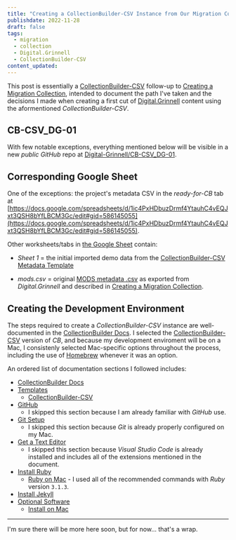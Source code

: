 ```yaml
---
title: "Creating a CollectionBuilder-CSV Instance from Our Migration Collection"
publishdate: 2022-11-28
draft: false
tags:
  - migration
  - collection
  - Digital.Grinnell
  - CollectionBuilder-CSV
content_updated:   
---
```


This post is essentially a [CollectionBuilder-CSV](https://github.com/CollectionBuilder/collectionbuilder-csv) follow-up to [Creating a Migration Collection](/posts/129-creating-a-migration-collection/), intended to document the path I've taken and the decisions I made when creating a first cut of [Digital.Grinnell](https://digital.grinnell.edu) content using the aformentioned _CollectionBuilder-CSV_.  

## CB-CSV_DG-01

With few notable exceptions, everything mentioned below will be visible in a new _public_ _GitHub_ repo at [Digital-Grinnell/CB-CSV_DG-01](https://github.com/Digital-Grinnell/CB-CSV_DG-01).

## Corresponding Google Sheet

One of the exceptions: the project's metadata CSV in the _ready-for-CB_ tab at [https://docs.google.com/spreadsheets/d/1ic4PxHDbuzDrmf4YtauhC4vEQJxt3QSH8bYfLBCM3Gc/edit#gid=586145055](https://docs.google.com/spreadsheets/d/1ic4PxHDbuzDrmf4YtauhC4vEQJxt3QSH8bYfLBCM3Gc/edit#gid=586145055).

Other worksheets/tabs in [the Google Sheet](https://docs.google.com/spreadsheets/d/1ic4PxHDbuzDrmf4YtauhC4vEQJxt3QSH8bYfLBCM3Gc) contain:

  - _Sheet 1_ = the initial imported demo data from the [CollectionBuilder-CSV Metadata Template](https://docs.google.com/spreadsheets/d/1nN_k4JQB4LJraIzns7WcM3OXK-xxGMQhW1shMssflNM/copy?usp=sharing)

  - _mods.csv_ = original [MODS metadata .csv](https://migrationtestcollection.blob.core.windows.net/migration-test-metadata/mods.csv) as exported from _Digital.Grinnell_ and described in [Creating a Migration Collection](/posts/129-creating-a-migration-collection/). 

## Creating the Development Environment

The steps required to create a _CollectionBuilder-CSV_ instance are well-documented in the [CollectionBuilder Docs](https://collectionbuilder.github.io/cb-docs/).  I selected the [CollectionBuilder-CSV](https://github.com/CollectionBuilder/collectionbuilder-csv) version of _CB_, and because my development enviroment will be on a Mac, I consistenly selected Mac-specific options throughout the process, including the use of [Homebrew](https://brew.sh/) whenever it was an option.

An ordered list of documentation sections I followed includes:

  - [CollectionBuilder Docs](https://collectionbuilder.github.io/cb-docs/#collectionbuilder-docs)
  - [Templates](https://collectionbuilder.github.io/cb-docs/#templates)
    - [CollectionBuilder-CSV](https://github.com/CollectionBuilder/collectionbuilder-csv)
  - [GitHub](https://collectionbuilder.github.io/cb-docs/docs/software/github/#github)
    - I skipped this section because I am already familiar with _GitHub_ use.
  - [Git Setup](https://collectionbuilder.github.io/cb-docs/docs/software/git/#git-setup)
    - I skipped this section because _Git_ is already properly configured on my Mac.
  - [Get a Text Editor](https://collectionbuilder.github.io/cb-docs/docs/software/texteditor/#get-a-text-editor) 
    - I skipped this section because _Visual Studio Code_ is already installed and includes all of the extensions mentioned in the document.
  - [Install Ruby](https://collectionbuilder.github.io/cb-docs/docs/software/ruby/#install-ruby)   
    - [Ruby on Mac](https://collectionbuilder.github.io/cb-docs/docs/software/ruby_mac/#ruby-on-mac) - I used all of the recommended commands with _Ruby_ version `3.1.3`.
  - [Install Jekyll](https://collectionbuilder.github.io/cb-docs/docs/software/jekyll/#install-jekyll)    
  - [Optional Software](https://collectionbuilder.github.io/cb-docs/docs/software/optional/#optional-software) 
    - [Install on Mac](https://collectionbuilder.github.io/cb-docs/docs/software/optional/#install-on-mac)

---

I'm sure there will be more here soon, but for now... that's a wrap.

